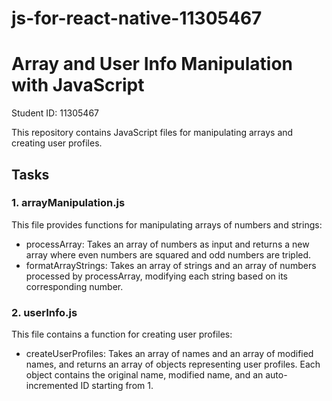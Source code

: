 # js-for-react-native-11305467
# Array and User Info Manipulation with JavaScript

Student ID: 11305467

This repository contains JavaScript files for manipulating arrays and creating user profiles.

## Tasks

### 1. arrayManipulation.js

This file provides functions for manipulating arrays of numbers and strings:
- processArray: Takes an array of numbers as input and returns a new array where even numbers are squared and odd numbers are tripled.
- formatArrayStrings: Takes an array of strings and an array of numbers processed by processArray, modifying each string based on its corresponding number.

### 2. userInfo.js

This file contains a function for creating user profiles:
- createUserProfiles: Takes an array of names and an array of modified names, and returns an array of objects representing user profiles. Each object contains the original name, modified name, and an auto-incremented ID starting from 1.
